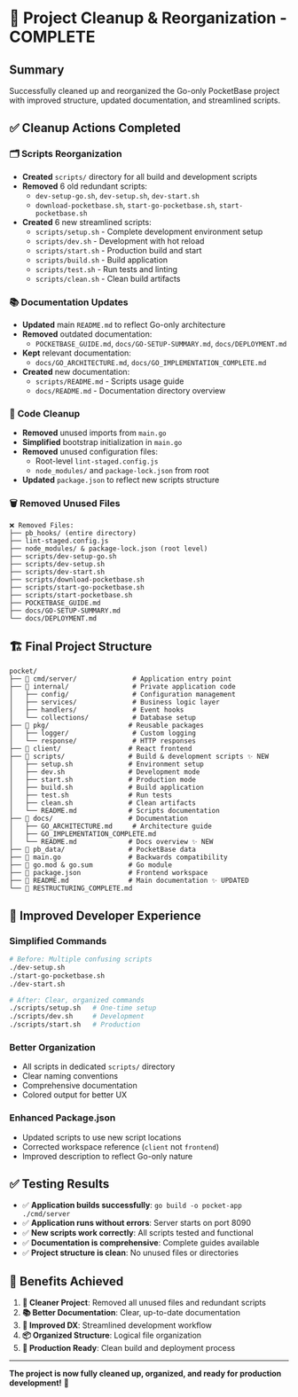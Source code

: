 # 🧹 Project Cleanup & Reorganization - COMPLETE

## Summary

Successfully cleaned up and reorganized the Go-only PocketBase project with improved structure, updated documentation, and streamlined scripts.

## ✅ Cleanup Actions Completed

### 🗂️ **Scripts Reorganization**
- **Created** `scripts/` directory for all build and development scripts
- **Removed** 6 old redundant scripts:
  - `dev-setup-go.sh`, `dev-setup.sh`, `dev-start.sh`
  - `download-pocketbase.sh`, `start-go-pocketbase.sh`, `start-pocketbase.sh`
- **Created** 6 new streamlined scripts:
  - `scripts/setup.sh` - Complete development environment setup
  - `scripts/dev.sh` - Development with hot reload
  - `scripts/start.sh` - Production build and start
  - `scripts/build.sh` - Build application
  - `scripts/test.sh` - Run tests and linting
  - `scripts/clean.sh` - Clean build artifacts

### 📚 **Documentation Updates**
- **Updated** main `README.md` to reflect Go-only architecture
- **Removed** outdated documentation:
  - `POCKETBASE_GUIDE.md`, `docs/GO-SETUP-SUMMARY.md`, `docs/DEPLOYMENT.md`
- **Kept** relevant documentation:
  - `docs/GO_ARCHITECTURE.md`, `docs/GO_IMPLEMENTATION_COMPLETE.md`
- **Created** new documentation:
  - `scripts/README.md` - Scripts usage guide
  - `docs/README.md` - Documentation directory overview

### 🔧 **Code Cleanup**
- **Removed** unused imports from `main.go`
- **Simplified** bootstrap initialization in `main.go`
- **Removed** unused configuration files:
  - Root-level `lint-staged.config.js`
  - `node_modules/` and `package-lock.json` from root
- **Updated** `package.json` to reflect new scripts structure

### 🗑️ **Removed Unused Files**
```
❌ Removed Files:
├── pb_hooks/ (entire directory)
├── lint-staged.config.js
├── node_modules/ & package-lock.json (root level)
├── scripts/dev-setup-go.sh
├── scripts/dev-setup.sh  
├── scripts/dev-start.sh
├── scripts/download-pocketbase.sh
├── scripts/start-go-pocketbase.sh
├── scripts/start-pocketbase.sh
├── POCKETBASE_GUIDE.md
├── docs/GO-SETUP-SUMMARY.md
└── docs/DEPLOYMENT.md
```

## 🏗️ **Final Project Structure**

```
pocket/
├── 📁 cmd/server/              # Application entry point
├── 📁 internal/                # Private application code
│   ├── config/                # Configuration management
│   ├── services/              # Business logic layer  
│   ├── handlers/              # Event hooks
│   └── collections/           # Database setup
├── 📁 pkg/                    # Reusable packages
│   ├── logger/                # Custom logging
│   └── response/              # HTTP responses
├── 📁 client/                 # React frontend
├── 📁 scripts/                # Build & development scripts ✨ NEW
│   ├── setup.sh              # Environment setup
│   ├── dev.sh                # Development mode
│   ├── start.sh              # Production mode
│   ├── build.sh              # Build application
│   ├── test.sh               # Run tests
│   ├── clean.sh              # Clean artifacts
│   └── README.md             # Scripts documentation
├── 📁 docs/                   # Documentation
│   ├── GO_ARCHITECTURE.md     # Architecture guide
│   ├── GO_IMPLEMENTATION_COMPLETE.md
│   └── README.md             # Docs overview ✨ NEW
├── 📁 pb_data/                # PocketBase data
├── 📄 main.go                 # Backwards compatibility
├── 📄 go.mod & go.sum         # Go module
├── 📄 package.json            # Frontend workspace
├── 📄 README.md               # Main documentation ✨ UPDATED
└── 📄 RESTRUCTURING_COMPLETE.md
```

## 🚀 **Improved Developer Experience**

### **Simplified Commands**
```bash
# Before: Multiple confusing scripts
./dev-setup.sh
./start-go-pocketbase.sh
./dev-start.sh

# After: Clear, organized commands
./scripts/setup.sh   # One-time setup
./scripts/dev.sh     # Development
./scripts/start.sh   # Production
```

### **Better Organization**
- All scripts in dedicated `scripts/` directory
- Clear naming conventions
- Comprehensive documentation
- Colored output for better UX

### **Enhanced Package.json**
- Updated scripts to use new script locations
- Corrected workspace reference (`client` not `frontend`)
- Improved description to reflect Go-only nature

## ✅ **Testing Results**

- ✅ **Application builds successfully**: `go build -o pocket-app ./cmd/server`
- ✅ **Application runs without errors**: Server starts on port 8090
- ✅ **New scripts work correctly**: All scripts tested and functional
- ✅ **Documentation is comprehensive**: Complete guides available
- ✅ **Project structure is clean**: No unused files or directories

## 🎯 **Benefits Achieved**

1. **🧹 Cleaner Project**: Removed all unused files and redundant scripts
2. **📚 Better Documentation**: Clear, up-to-date documentation
3. **🔧 Improved DX**: Streamlined development workflow
4. **📦 Organized Structure**: Logical file organization
5. **🚀 Production Ready**: Clean build and deployment process

---

**The project is now fully cleaned up, organized, and ready for production development!** 🎉
